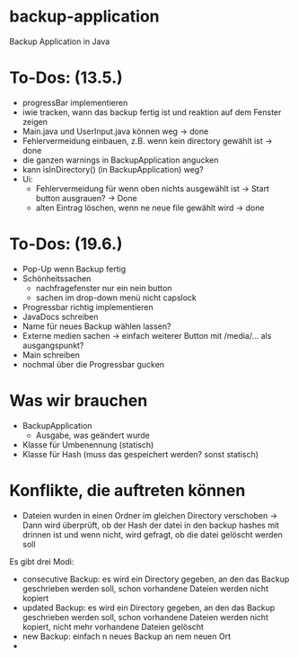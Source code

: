 # backup-application
Backup Application in Java



# To-Dos: (13.5.)
- progressBar implementieren
- iwie tracken, wann das backup fertig ist und reaktion auf dem Fenster zeigen
- Main.java und UserInput.java können weg -> done
- Fehlervermeidung einbauen, z.B. wenn kein directory gewählt ist -> done
- die ganzen warnings in BackupApplication angucken
- kann isInDirectory() (in BackupApplication) weg?
- Ui:
  - Fehlervermeidung für wenn oben nichts ausgewählt ist -> Start button ausgrauen? -> Done
  - alten Eintrag löschen, wenn ne neue file gewählt wird -> done 

# To-Dos: (19.6.)
- Pop-Up wenn Backup fertig
- Schönheitssachen
  - nachfragefenster nur ein nein button
  - sachen im drop-down menü nicht capslock
- Progressbar richtig implementieren
- JavaDocs schreiben
- Name für neues Backup wählen lassen?
- Externe medien sachen → einfach weiterer Button mit /media/... als ausgangspunkt?
- Main schreiben
- nochmal über die Progressbar gucken




# Was wir brauchen
- BackupApplication
  - Ausgabe, was geändert wurde
- Klasse für Umbenennung (statisch)
- Klasse für Hash (muss das gespeichert werden? sonst statisch)

# Konflikte, die auftreten können
- Dateien wurden in einen Ordner im gleichen Directory verschoben
→ Dann wird überprüft, ob der Hash der datei in den backup hashes mit drinnen ist 
und wenn nicht, wird gefragt, ob die datei gelöscht werden soll


Es gibt drei Modi:
- consecutive Backup: es wird ein Directory gegeben, an den das Backup geschrieben werden soll, schon vorhandene Dateien
  werden nicht kopiert
- updated Backup: es wird ein Directory gegeben, an den das Backup geschrieben werden soll, schon vorhandene Dateien
  werden nicht kopiert, nicht mehr vorhandene Dateien gelöscht
- new Backup: einfach n neues Backup an nem neuen Ort
- 